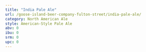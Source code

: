 ```yaml
---
title: "India Pale Ale"
url: /goose-island-beer-company-fulton-street/india-pale-ale/
category: North American Ale
style: American-Style Pale Ale
abv: 0
ibu: 0
srm: 0
upc: 0
---
```


